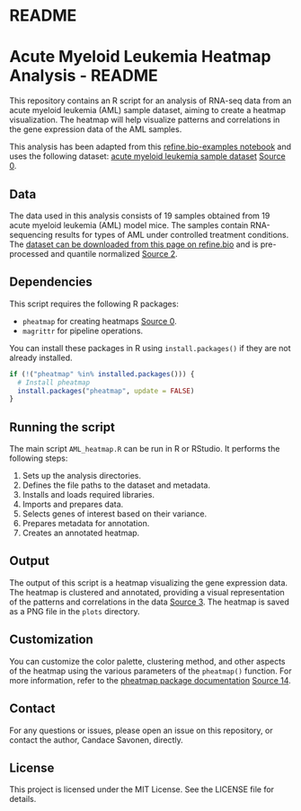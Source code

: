 # README

# Acute Myeloid Leukemia Heatmap Analysis - README

This repository contains an R script for an analysis of RNA-seq data from an acute myeloid leukemia (AML) sample dataset, aiming to create a heatmap visualization. The heatmap will help visualize patterns and correlations in the gene expression data of the AML samples. 

This analysis has been adapted from this [refine.bio-examples notebook](https://alexslemonade.github.io/refinebio-examples/03-rnaseq/clustering_rnaseq_01_heatmap.html) and uses the following dataset: [acute myeloid leukemia sample dataset](https://www.refine.bio/experiments/SRP070849) [Source 0](https://www.reneshbedre.com/blog/heatmap-with-pheatmap-package-r.html).

## Data

The data used in this analysis consists of 19 samples obtained from 19 acute myeloid leukemia (AML) model mice. The samples contain RNA-sequencing results for types of AML under controlled treatment conditions. The [dataset can be downloaded from this page on refine.bio](https://www.refine.bio/experiments/SRP070849) and is pre-processed and quantile normalized [Source 2](https://davetang.org/muse/2018/05/15/making-a-heatmap-in-r-with-the-pheatmap-package/).

## Dependencies

This script requires the following R packages:

- `pheatmap` for creating heatmaps [Source 0](https://www.reneshbedre.com/blog/heatmap-with-pheatmap-package-r.html).
- `magrittr` for pipeline operations.

You can install these packages in R using `install.packages()` if they are not already installed.

```r
if (!("pheatmap" %in% installed.packages())) {
  # Install pheatmap
  install.packages("pheatmap", update = FALSE)
}
```

## Running the script

The main script `AML_heatmap.R` can be run in R or RStudio. It performs the following steps:

1. Sets up the analysis directories.
2. Defines the file paths to the dataset and metadata.
3. Installs and loads required libraries.
4. Imports and prepares data.
5. Selects genes of interest based on their variance.
6. Prepares metadata for annotation.
7. Creates an annotated heatmap.

## Output

The output of this script is a heatmap visualizing the gene expression data. The heatmap is clustered and annotated, providing a visual representation of the patterns and correlations in the data [Source 3](https://www.statology.org/pheatmap-r/). The heatmap is saved as a PNG file in the `plots` directory.

## Customization

You can customize the color palette, clustering method, and other aspects of the heatmap using the various parameters of the `pheatmap()` function. For more information, refer to the [pheatmap package documentation](https://cran.r-project.org/web/packages/pheatmap/index.html) [Source 14](https://cran.r-project.org/web/packages/pheatmap/index.html).

## Contact

For any questions or issues, please open an issue on this repository, or contact the author, Candace Savonen, directly.

## License

This project is licensed under the MIT License. See the LICENSE file for details.